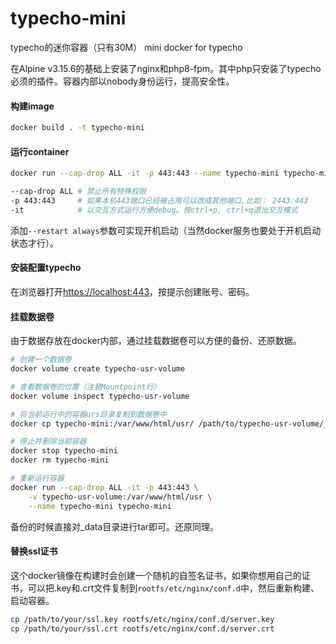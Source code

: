 # typecho-mini
typecho的迷你容器（只有30M） mini docker for typecho  

在Alpine v3.15.6的基础上安装了nginx和php8-fpm。其中php只安装了typecho必须的插件。容器内部以nobody身份运行，提高安全性。  

#### 构建image
```bash
docker build . -t typecho-mini
```

#### 运行container
```bash
docker run --cap-drop ALL -it -p 443:443 --name typecho-mini typecho-mini

--cap-drop ALL # 禁止所有特殊权限
-p 443:443     # 如果本机443端口已经被占用可以改成其他端口,比如： 2443:443
-it            # 以交互方式运行方便debug。按ctrl+p, ctrl+q退出交互模式
```
添加`--restart always`参数可实现开机启动（当然docker服务也要处于开机启动状态才行）。  

#### 安装配置typecho
在浏览器打开[https://localhost:443](https://localhost:443)，按提示创建账号、密码。  

#### 挂载数据卷
由于数据存放在docker内部，通过挂载数据卷可以方便的备份、还原数据。
```bash
# 创建一个数据卷
docker volume create typecho-usr-volume

# 查看数据卷的位置（注意Mountpoint行）
docker volume inspect typecho-usr-volume

# 将当前运行中的容器urs目录复制到数据卷中
docker cp typecho-mini:/var/www/html/usr/ /path/to/typecho-usr-volume/_data/

# 停止并删除当前容器
docker stop typecho-mini
docker rm typecho-mini

# 重新运行容器
docker run --cap-drop ALL -it -p 443:443 \
    -v typecho-usr-volume:/var/www/html/usr \
    --name typecho-mini typecho-mini
```
备份的时候直接对_data目录进行tar即可。还原同理。  

#### 替换ssl证书
这个docker镜像在构建时会创建一个随机的自签名证书，如果你想用自己的证书，可以把.key和.crt文件复制到`rootfs/etc/nginx/conf.d`中，然后重新构建、启动容器。  
```bash
cp /path/to/your/ssl.key rootfs/etc/nginx/conf.d/server.key
cp /path/to/your/ssl.crt rootfs/etc/nginx/conf.d/server.crt
```


